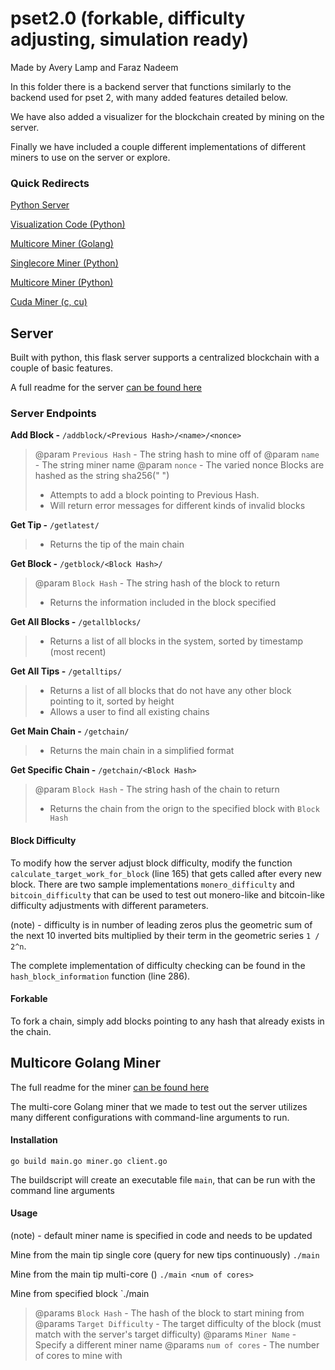 # pset2.0 (forkable, difficulty adjusting, simulation ready)
Made by Avery Lamp and Faraz Nadeem

In this folder there is a backend server that functions similarly to the backend used for pset 2, 
with many added features detailed below.  

We have also added a visualizer for the blockchain created by mining on the server. 

Finally we have included a couple different implementations of different miners to use on the server
or explore.

### Quick Redirects

[Python Server](server-python/)

[Visualization Code (Python)](blockchain-visualizer/)

[Multicore Miner (Golang)](multicore-miner-go/)

[Singlecore Miner (Python)](singlecore-miner-python/)

[Multicore Miner (Python)](multicore-miner-python/)

[Cuda Miner (c, cu)](gpu-cuda-miner-cu/)


## Server

Built with python, this flask server supports a centralized blockchain with a couple of basic features.

A full readme for the server [can be found here](server-python/)

### Server Endpoints

**Add Block -** `/addblock/<Previous Hash>/<name>/<nonce>`
>  @param `Previous Hash` - The string hash to mine off of
>  @param `name` - The string miner name
>  @param `nonce` - The varied nonce 
>  Blocks are hashed as the string sha256("<Previous Hash> <name> <nonce>")
>  - Attempts to add a block pointing to Previous Hash.  
>  - Will return error messages for different kinds of invalid blocks

**Get Tip -** `/getlatest/`
>  - Returns the tip of the main chain

**Get Block -** `/getblock/<Block Hash>/`
>  @param `Block Hash` - The string hash of the block to return
>  - Returns the information included in the block specified

**Get All Blocks -** `/getallblocks/`
>  - Returns a list of all blocks in the system, sorted by timestamp (most recent)

**Get All Tips -** `/getalltips/`
>  - Returns a list of all blocks that do not have any other block pointing to it, sorted by height
>  - Allows a user to find all existing chains

**Get Main Chain -** `/getchain/`
>  - Returns the main chain in a simplified format

**Get Specific Chain -** `/getchain/<Block Hash>`
>  @param `Block Hash` - The string hash of the chain to return
>  - Returns the chain from the orign to the specified block with `Block Hash`

#### Block Difficulty

To modify how the server adjust block difficulty, modify the function `calculate_target_work_for_block` (line 165) 
that gets called after every new block.  There are two sample implementations `monero_difficulty` and `bitcoin_difficulty` that can be used to test out monero-like and bitcoin-like difficulty adjustments with different parameters.  

(note) - difficulty is in number of leading zeros plus the geometric sum of the next 10 inverted bits multiplied by their term in the geometric series `1 / 2^n`.  

The complete implementation of difficulty checking can be found in the `hash_block_information` function (line 286).

#### Forkable

To fork a chain, simply add blocks pointing to any hash that already exists in the chain.

## Multicore Golang Miner

The full readme for the miner [can be found here](multicore-miner-go/)

The multi-core Golang miner that we made to test out the server utilizes many different configurations with command-line arguments to run.  

#### Installation

`go build main.go miner.go client.go`

The buildscript will create an executable file `main`, that can be run with the command line arguments

#### Usage 

(note) - default miner name is specified in code and needs to be updated

Mine from the main tip single core (query for new tips continuously) 
`./main`

Mine from the main tip multi-core (<num of cores>)
`./main <num of cores>`
 
Mine from specified block
`./main <Block Hash> <Target Difficulty> <Miner Name> <num of cores>
> @params `Block Hash` - The hash of the block to start mining from
> @params `Target Difficulty` - The target difficulty of the block (must match with the server's target difficulty)
> @params `Miner Name` - Specify a different miner name
> @params `num of cores` - The number of cores to mine with



